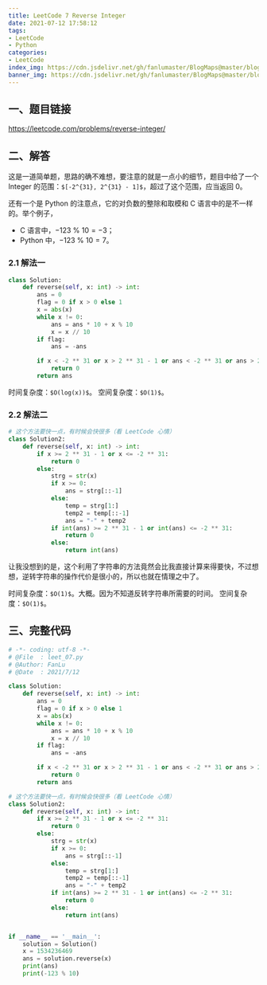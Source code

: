 ```yaml
---
title: LeetCode 7 Reverse Integer
date: 2021-07-12 17:58:12
tags:
- LeetCode
- Python
categories:
- LeetCode
index_img: https://cdn.jsdelivr.net/gh/fanlumaster/BlogMaps@master/blogs/pictures/20210712184357.png
banner_img: https://cdn.jsdelivr.net/gh/fanlumaster/BlogMaps@master/blogs/pictures/20210712184357.png
---
```


## 一、题目链接

<https://leetcode.com/problems/reverse-integer/>

## 二、解答

这是一道简单题，思路的确不难想，要注意的就是一点小的细节，题目中给了一个 Integer 的范围：`$[-2^{31}, 2^{31} - 1]$`，超过了这个范围，应当返回 0。

还有一个是 Python 的注意点，它的对负数的整除和取模和 C 语言中的是不一样的。举个例子，

- C 语言中，$-123 \ \% \ 10 = -3$；
- Python 中，$-123 \ \% \ 10 = 7$。

### 2.1 解法一

```py
class Solution:
    def reverse(self, x: int) -> int:
        ans = 0
        flag = 0 if x > 0 else 1
        x = abs(x)
        while x != 0:
            ans = ans * 10 + x % 10
            x = x // 10
        if flag:
            ans = -ans

        if x < -2 ** 31 or x > 2 ** 31 - 1 or ans < -2 ** 31 or ans > 2 ** 31 - 1:
            return 0
        return ans
```

时间复杂度：`$O(log(x))$`。
空间复杂度：`$O(1)$`。

### 2.2 解法二

```py
# 这个方法要快一点，有时候会快很多（看 LeetCode 心情）
class Solution2:
    def reverse(self, x: int) -> int:
        if x >= 2 ** 31 - 1 or x <= -2 ** 31:
            return 0
        else:
            strg = str(x)
            if x >= 0:
                ans = strg[::-1]
            else:
                temp = strg[1:]
                temp2 = temp[::-1]
                ans = "-" + temp2
            if int(ans) >= 2 ** 31 - 1 or int(ans) <= -2 ** 31:
                return 0
            else:
                return int(ans)
```

让我没想到的是，这个利用了字符串的方法竟然会比我直接计算来得要快，不过想想，逆转字符串的操作代价是很小的，所以也就在情理之中了。

时间复杂度：`$O(1)$`。大概。因为不知道反转字符串所需要的时间。
空间复杂度：`$O(1)$`。

## 三、完整代码

```py
# -*- coding: utf-8 -*-
# @File  : leet_07.py
# @Author: FanLu
# @Date  : 2021/7/12

class Solution:
    def reverse(self, x: int) -> int:
        ans = 0
        flag = 0 if x > 0 else 1
        x = abs(x)
        while x != 0:
            ans = ans * 10 + x % 10
            x = x // 10
        if flag:
            ans = -ans

        if x < -2 ** 31 or x > 2 ** 31 - 1 or ans < -2 ** 31 or ans > 2 ** 31 - 1:
            return 0
        return ans

# 这个方法要快一点，有时候会快很多（看 LeetCode 心情）
class Solution2:
    def reverse(self, x: int) -> int:
        if x >= 2 ** 31 - 1 or x <= -2 ** 31:
            return 0
        else:
            strg = str(x)
            if x >= 0:
                ans = strg[::-1]
            else:
                temp = strg[1:]
                temp2 = temp[::-1]
                ans = "-" + temp2
            if int(ans) >= 2 ** 31 - 1 or int(ans) <= -2 ** 31:
                return 0
            else:
                return int(ans)


if __name__ == '__main__':
    solution = Solution()
    x = 1534236469
    ans = solution.reverse(x)
    print(ans)
    print(-123 % 10)

```